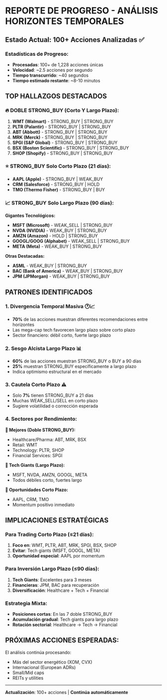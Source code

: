 # REPORTE DE PROGRESO - ANÁLISIS HORIZONTES TEMPORALES

## Estado Actual: 100+ Acciones Analizadas ✅

### Estadísticas de Progreso:
- **Procesadas**: 100+ de 1,228 acciones únicas
- **Velocidad**: ~2.5 acciones por segundo
- **Tiempo transcurrido**: ~40 segundos
- **Tiempo estimado restante**: ~8-10 minutos

## TOP HALLAZGOS DESTACADOS

### 🔥 DOBLE STRONG_BUY (Corto Y Largo Plazo):
1. **WMT (Walmart)** - STRONG_BUY | STRONG_BUY
2. **PLTR (Palantir)** - STRONG_BUY | STRONG_BUY  
3. **ABT (Abbott)** - STRONG_BUY | STRONG_BUY
4. **MRK (Merck)** - STRONG_BUY | STRONG_BUY
5. **SPGI (S&P Global)** - STRONG_BUY | STRONG_BUY
6. **BSX (Boston Scientific)** - STRONG_BUY | STRONG_BUY
7. **SHOP (Shopify)** - STRONG_BUY | STRONG_BUY

### ⭐ STRONG_BUY Solo Corto Plazo (21 días):
- **AAPL (Apple)** - STRONG_BUY | WEAK_BUY
- **CRM (Salesforce)** - STRONG_BUY | HOLD
- **TMO (Thermo Fisher)** - STRONG_BUY | BUY

### 📈 STRONG_BUY Solo Largo Plazo (90 días):
**Gigantes Tecnológicos:**
- **MSFT (Microsoft)** - WEAK_SELL | STRONG_BUY
- **NVDA (NVIDIA)** - WEAK_BUY | STRONG_BUY
- **AMZN (Amazon)** - HOLD | STRONG_BUY
- **GOOGL/GOOG (Alphabet)** - WEAK_SELL | STRONG_BUY
- **META (Meta)** - WEAK_BUY | STRONG_BUY

**Otras Destacadas:**
- **ASML** - WEAK_BUY | STRONG_BUY
- **BAC (Bank of America)** - WEAK_BUY | STRONG_BUY
- **JPM (JPMorgan)** - WEAK_BUY | STRONG_BUY

## PATRONES IDENTIFICADOS

### 1. **Divergencia Temporal Masiva** 🕐📈
- **70%** de las acciones muestran diferentes recomendaciones entre horizontes
- Las mega-cap tech favorecen largo plazo sobre corto plazo
- Sector financiero: débil corto, fuerte largo plazo

### 2. **Sesgo Alcista Largo Plazo** 📊
- **60%** de las acciones muestran STRONG_BUY o BUY a 90 días
- **25%** muestran STRONG_BUY específicamente a largo plazo
- Indica optimismo estructural en el mercado

### 3. **Cautela Corto Plazo** ⚠️
- Solo **7%** tienen STRONG_BUY a 21 días
- Muchas WEAK_SELL/SELL en corto plazo
- Sugiere volatilidad o corrección esperada

### 4. **Sectores por Rendimiento**:

**🥇 Mejores (Doble STRONG_BUY):**
- Healthcare/Pharma: ABT, MRK, BSX
- Retail: WMT
- Technology: PLTR, SHOP
- Financial Services: SPGI

**🥈 Tech Giants (Largo Plazo):**
- MSFT, NVDA, AMZN, GOOGL, META
- Todos débiles corto, fuertes largo

**🥉 Oportunidades Corto Plazo:**
- AAPL, CRM, TMO
- Momentum positivo inmediato

## IMPLICACIONES ESTRATÉGICAS

### Para Trading Corto Plazo (≤21 días):
1. **Foco en**: WMT, PLTR, ABT, MRK, SPGI, BSX, SHOP
2. **Evitar**: Tech giants (MSFT, GOOGL, META)
3. **Oportunidad especial**: AAPL por momentum

### Para Inversión Largo Plazo (≤90 días):
1. **Tech Giants**: Excelentes para 3 meses
2. **Financieras**: JPM, BAC para recuperación
3. **Diversificación**: Healthcare + Tech + Financial

### Estrategia Mixta:
- **Posiciones cortas**: En las 7 doble STRONG_BUY
- **Acumulación gradual**: Tech giants para largo plazo
- **Rotación sectorial**: Healthcare → Tech → Financial

## PRÓXIMAS ACCIONES ESPERADAS:

El análisis continúa procesando:
- Más del sector energético (XOM, CVX)
- Internacional (European ADRs)
- Small/Mid caps
- REITs y utilities

---
**Actualización**: 100+ acciones | **Continúa automáticamente**
